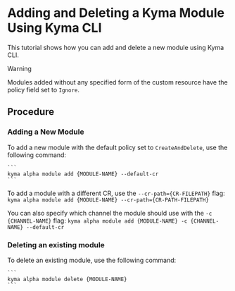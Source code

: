 # Adding and Deleting a Kyma Module Using Kyma CLI
This tutorial shows how you can add and delete a new module using Kyma CLI. 

> [!WARNING]
> Modules added without any specified form of the custom resource have the policy field set to `Ignore`.
## Procedure

### Adding a New Module

To add a new module with the default policy set to `CreateAndDelete`, use the following command:

    ```
    kyma alpha module add {MODULE-NAME} --default-cr
    ```
To add a module with a different CR, use the `--cr-path={CR-FILEPATH}` flag:
    ```
    kyma alpha module add {MODULE-NAME} --cr-path={CR-PATH-FILEPATH}
    ```

You can also specify which channel the module should use with the `-c {CHANNEL-NAME}` flag:
    ```
    kyma alpha module add {MODULE-NAME} -c {CHANNEL-NAME} --default-cr
    ```
### Deleting an existing module

To delete an existing module, use the following command:

    ```
    kyma alpha module delete {MODULE-NAME} 
    ```